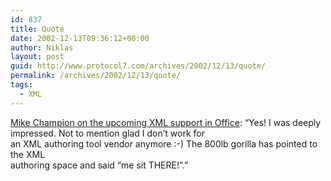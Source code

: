 ```yaml
---
id: 837
title: Quote
date: 2002-12-13T09:36:12+00:00
author: Niklas
layout: post
guid: http://www.protocol7.com/archives/2002/12/13/quote/
permalink: /archives/2002/12/13/quote/
tags:
  - XML
---
```

<div class='microid-edb3704cb8b557398db8f7b5c6cfe03c702fe820'>
  <p>
    <a href="http://lists.xml.org/archives/xml-dev/200212/msg00382.html">Mike Champion on the upcoming XML support in Office</a>: &#8220;Yes! I was deeply impressed. Not to mention glad I don&#8217;t work for<br /> an XML authoring tool vendor anymore :-) The 800lb gorilla has pointed to the XML<br /> authoring space and said &#8220;me sit THERE!&#8221;.&#8221;
  </p>
</div>